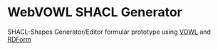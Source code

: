# WebVOWL SHACL Generator

SHACL-Shapes Generator/Editor formular prototype using <a href="http://vowl.visualdataweb.org/">VOWL</a> and <a href="https://github.com/simeonackermann/RDForm/">RDForm</a>